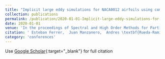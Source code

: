```yaml
---
title: "Implicit large eddy simulations for NACA0012 airfoils using compressible and incompressible discontinuous Galerkin solvers"
collection: publications
permalink: /publication/2020-01-01-Implicit-large-eddy-simulations-for-NACA0012-airfoils-using-compressible-and-incompressible-discontinuous-Galerkin-solvers
date: 2020-01-01
venue: 'In the proceedings of Spectral and High Order Methods for Partial Differential Equations ICOSAHOM 2018: Selected Papers from the ICOSAHOM Conference, London, UK, July 9-13, 2018'
citation: ' Esteban Ferrer,  Juan Manzanero,  Andres \textbf{Rueda-Ramírez},  Gonzalo Rubio,  Eusebio Valero, &quot;Implicit large eddy simulations for NACA0012 airfoils using compressible and incompressible discontinuous Galerkin solvers.&quot; In the proceedings of Spectral and High Order Methods for Partial Differential Equations ICOSAHOM 2018: Selected Papers from the ICOSAHOM Conference, London, UK, July 9-13, 2018, 2020.'
category: 'conferences'
---
```

Use [Google Scholar](https://scholar.google.com/scholar?q=Implicit+large+eddy+simulations+for+NACA0012+airfoils+using+compressible+and+incompressible+discontinuous+Galerkin+solvers){:target="_blank"} for full citation